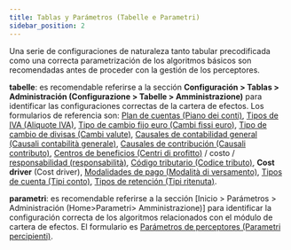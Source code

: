 ```yaml
---
title: Tablas y Parámetros (Tabelle e Parametri)
sidebar_position: 2
---
```


Una serie de configuraciones de naturaleza tanto tabular precodificada como una correcta parametrización de los algoritmos básicos son recomendadas antes de proceder con la gestión de los perceptores.

**tabelle**: es recomendable referirse a la sección **Configuración > Tablas > Administración (Configurazione > Tabelle > Amministrazione)** para identificar las configuraciones correctas de la cartera de efectos. Los formularios de referencia son: [Plan de cuentas (Piano dei conti)](/docs/erp-home/registers/accounting/analytic-chart-of-accounts), [Tipos de IVA (Aliquote IVA)](/docs/configurations/tables/finance/vat-rates), [Tipo de cambio fijo euro (Cambi fissi euro)](/docs/configurations/tables/finance/euro-fixed-exchanges), [Tipo de cambio de divisas (Cambi valute)](/docs/configurations/tables/finance/currency-exchange), [Causales de contabilidad general (Causali contabilità generale)](/docs/configurations/tables/finance/ledger-records-templates/insert-ledger-records-templates), [Causales de contribución (Causali contributo)](/docs/configurations/tables/finance/contribution-templates), [Centros de beneficios (Centri di profitto)](/docs/configurations/tables/controlling/cost-accounting/profit-centres) / costo / [responsabilidad (responsabilità)](/docs/configurations/tables/controlling/cost-accounting/responsability-centres), [Código tributario (Codice tributo)](/docs/configurations/tables/finance/tax-code), **Cost driver** (Cost driver), [Modalidades de pago (Modalità di versamento)](/docs/configurations/tables/finance/paying-in-modality), [Tipos de cuenta (Tipi conto)](/docs/configurations/tables/finance/account-types), [Tipos de retención (Tipi ritenuta)](/docs/configurations/tables/finance/withholding-tax-types).

**parametri**: es recomendable referirse a la sección [Inicio > Parámetros > Administración (Home>Parametri> Amministrazione)] para identificar la configuración correcta de los algoritmos relacionados con el módulo de cartera de efectos. El formulario es [Parámetros de perceptores (Parametri percipienti)](/docs/configurations/parameters/finance/professional-men-parameters).